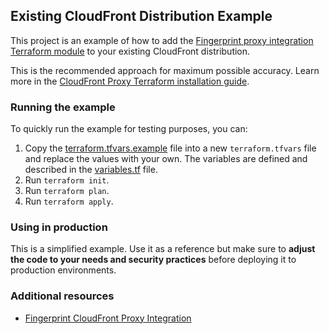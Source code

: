 ## Existing CloudFront Distribution Example

This project is an example of how to add the [Fingerprint proxy integration Terraform module](https://github.com/fingerprintjs/terraform-aws-fingerprint-cloudfront-proxy-integration) to your existing CloudFront distribution.

This is the recommended approach for maximum possible accuracy. Learn more in the [CloudFront Proxy Terraform installation guide](https://dev.fingerprint.com/docs/aws-cloudfront-integration-via-terraform).

### Running the example

To quickly run the example for testing purposes, you can:

1. Copy the [terraform.tfvars.example](./terraform.tfvars.example) file into a new `terraform.tfvars` file and replace the values with your own. The variables are defined and described in the [variables.tf](./variables.tf) file.
2. Run `terraform init`.
3. Run `terraform plan`.
4. Run `terraform apply`.

### Using in production

This is a simplified example. Use it as a reference but make sure to **adjust the code to your needs and security practices** before deploying it to production environments.

### Additional resources

- [Fingerprint CloudFront Proxy Integration](https://dev.fingerprint.com/docs/cloudfront-proxy-integration-v2)
